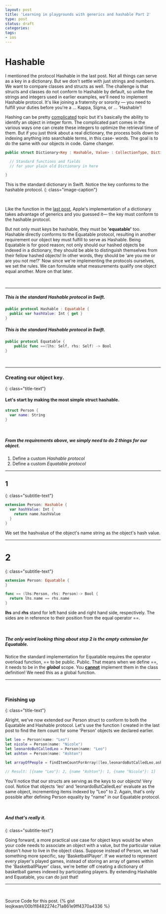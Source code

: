 ```yaml
---
layout: post
title: 'Learning in playgrounds with generics and hashable Part 2'
type: post
status: draft
categories:
tags:
- ios
---
```


# Hashable

I mentioned the protocol Hashable in the last post. Not all things can serve as a key in a dictionary. But we don't settle with just strings and numbers. We want to compare classes and structs as well. The challenge is that structs and classes do not conform to Hashable by default, so unlike the strings and integers used in earlier examples, we'll need to implement Hashable protocol. It's like joining a fraternity or sorority —  you need to fulfill your duties before you're a ... Kappa, Sigma, or ... 'Hashable'!

<!--more-->


Hashing can be pretty <a href="https://github.com/raywenderlich/swift-algorithm-club/tree/master/Hash%20Table">complicated</a> topic but it's basically the ability to identify an object in integer form. The complicated part comes in the various ways one can create these integers to optimize the retrieval time of them. But if you just think about a real dictionary, the process boils down to indexing anything into searchable terms, in this case- words. The goal is to do the same with our objects in code. Game changer.

```swift
public struct Dictionary<Key : Hashable, Value> : CollectionType, DictionaryLiteralConvertible {

  // Standard functions and fields
  // for your plain old Dictionary in here

}
```
This is the standard dictionary in Swift. Notice the key conforms to the hashable protocol.
{: class="image-caption"}

<br>

Like the function in the <a href="/2016/generics-hashable-1/">last post</a>, Apple's implementation of a dictionary takes advantage of generics and you guessed it— the key must conform to the hashable protocol.

But not only must keys be hashable, they must be **'equatable'** too. Hashable directly conforms to the Equatable protocol, resulting in another requirement our object key must fulfill to serve as Hashable.
Being Equatable is for good reason; not only should our hashed objects be indexed in a dictionary, they should be able to distinguish themselves from their fellow hashed objects! In other words, they should be 'are you me or are you not me!?' Now since we're implementing the protocols ourselves, we set the rules. We can formulate what measurements qualify one object equal another. More on that later.

<br>




---

##### This is the standard Hashable protocol in Swift.

```swift
public protocol Hashable : Equatable {
  public var hashValue: Int { get }
}
```

##### This is the standard Hashable protocol in Swift.

```swift
public protocol Equatable {
    public func ==(lhs: Self, rhs: Self) -> Bool
}
```
<br>

---


### Creating our object key.
{: class="title-text"}


#### Let's start by making the most simple struct hashable.

```swift
struct Person {
  var name: String
}
```
<br>

##### From the requirements above, we simply need to do **2 things** for our object.
1.  Define a custom *Hashable protocol*
2.  Define a custom *Equatable protocol*

---

## 1
{: class="subtitle-text"}

```swift
extension Person: Hashable {
  var hashValue: Int {
    return name.hashValue
  }
}
```

We set the hashvalue of the object's name string as the object's hash value.

---

# 2
{: class="subtitle-text"}

```swift
extension Person: Equatable {
}

func == (lhs:Person, rhs: Person)-> Bool {
  return lhs.name == rhs.name
}
```

**lhs** and **rhs** stand for left hand side and right hand side, respectively. The sides are in reference to their position from the equal operator ==.

<br>

##### _The only weird looking thing about step 2 is the empty extension for Equatable._
Notice the standard implementation for Equatable requires the operator overload function, == to be public. Public. That means when we define ==, it needs to be in the _**global**_ scope. You <span style="text-decoration:underline;font-weight:bold;">cannot</span> implement them in the class definition! We need this as a global function.

---

<br>

### Finishing up
{: class="title-text"}


Alright, we've now extended our Person struct to conform to both the Equatable and Hashable protocol. Let's use the function I created in the last post to find the item count for some 'Person' objects we declared earlier.
<br>

``` swift
let leo = Person(name: "Leo")
let nicole = Person(name: "Nicole")
let leonardoButCalledLeo = Person(name: "Leo")
let ashton = Person(name: "Ashton")

let arrayOfPeople = findItemCountForArray([leo,leonardoButCalledLeo,ashton,nicole])

// Result: [{name "Leo"}: 2, {name "Ashton"}: 1, {name "Nicole"}: 1]
```
You'll notice that our structs are serving as the keys to our objects! Very cool. Notice that objects 'leo' and 'leonardoButCalledLeo' evaluate as the same object, incrementing items indexed by "Leo" to 2. Again, that's only possible after defining Person equality by "name" in our Equatable protocol.

<br>

##### And that's really it.
{: class="subtitle-text"}

Going forward, a more practical use case for object keys would be when your code needs to associate an object with a value, but the particular value doesn't *have* to live in the object class. Suppose instead of Person, we had something more specific, say 'BasketballPlayer'. If we wanted to represent every player's played games, instead of storing an array of games within the 'BasketballPlayer' class, we're better off creating a dictionary of basketball games indexed by participating players. By extending Hashable and Equatable, you can do just that!

---

<br>

Source Code for this post.
{% gist leojkwan/00b1f8482274c71a861e9ff4370a4336 %}
